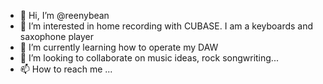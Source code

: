 - 👋 Hi, I’m @reenybean
- 👀 I’m interested in home recording with CUBASE. I am a keyboards and saxophone player
- 🌱 I’m currently learning how to operate my DAW
- 💞️ I’m looking to collaborate on music ideas, rock songwriting...
- 📫 How to reach me ...

<!---
reenybean/reenybean is a ✨ special ✨ repository because its `README.md` (this file) appears on your GitHub profile.
You can click the Preview link to take a look at your changes.
--->
